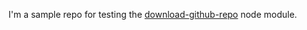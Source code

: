 I'm a sample repo for testing the [download-github-repo](https://github.com/ianstormtaylor/download-github-repo) node module.